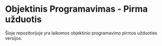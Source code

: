 # Objektinis Programavimas - Pirma užduotis
Šioje repozitorijoje yra laikomos objektinio programavimo pirmos užduoties versijos.
